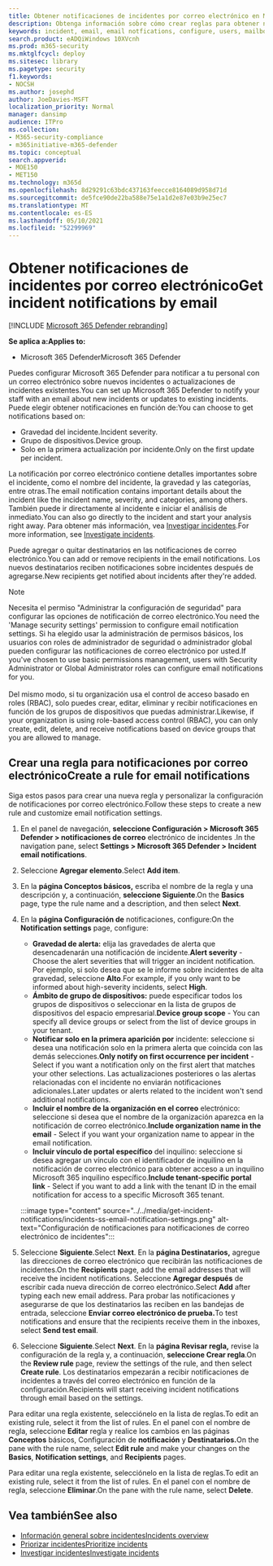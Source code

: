 ```yaml
---
title: Obtener notificaciones de incidentes por correo electrónico en Microsoft 365 Defender
description: Obtenga información sobre cómo crear reglas para obtener notificaciones por correo electrónico para incidentes en Microsoft 365 Defender
keywords: incident, email, email notfications, configure, users, mailbox, email, incidents, analyze, response
search.product: eADQiWindows 10XVcnh
ms.prod: m365-security
ms.mktglfcycl: deploy
ms.sitesec: library
ms.pagetype: security
f1.keywords:
- NOCSH
ms.author: josephd
author: JoeDavies-MSFT
localization_priority: Normal
manager: dansimp
audience: ITPro
ms.collection:
- M365-security-compliance
- m365initiative-m365-defender
ms.topic: conceptual
search.appverid:
- MOE150
- MET150
ms.technology: m365d
ms.openlocfilehash: 8d29291c63bdc437163feecce8164089d958d71d
ms.sourcegitcommit: de5fce90de22ba588e75e1a1d2e87e03b9e25ec7
ms.translationtype: MT
ms.contentlocale: es-ES
ms.lasthandoff: 05/10/2021
ms.locfileid: "52299969"
---
```

# <a name="get-incident-notifications-by-email"></a><span data-ttu-id="5b097-104">Obtener notificaciones de incidentes por correo electrónico</span><span class="sxs-lookup"><span data-stu-id="5b097-104">Get incident notifications by email</span></span>

[!INCLUDE [Microsoft 365 Defender rebranding](../includes/microsoft-defender.md)]


<span data-ttu-id="5b097-105">**Se aplica a:**</span><span class="sxs-lookup"><span data-stu-id="5b097-105">**Applies to:**</span></span>
- <span data-ttu-id="5b097-106">Microsoft 365 Defender</span><span class="sxs-lookup"><span data-stu-id="5b097-106">Microsoft 365 Defender</span></span>

<span data-ttu-id="5b097-107">Puedes configurar Microsoft 365 Defender para notificar a tu personal con un correo electrónico sobre nuevos incidentes o actualizaciones de incidentes existentes.</span><span class="sxs-lookup"><span data-stu-id="5b097-107">You can set up Microsoft 365 Defender to notify your staff with an email about new incidents or updates to existing incidents.</span></span> <span data-ttu-id="5b097-108">Puede elegir obtener notificaciones en función de:</span><span class="sxs-lookup"><span data-stu-id="5b097-108">You can choose to get notifications based on:</span></span>

- <span data-ttu-id="5b097-109">Gravedad del incidente.</span><span class="sxs-lookup"><span data-stu-id="5b097-109">Incident severity.</span></span>
- <span data-ttu-id="5b097-110">Grupo de dispositivos.</span><span class="sxs-lookup"><span data-stu-id="5b097-110">Device group.</span></span>
- <span data-ttu-id="5b097-111">Solo en la primera actualización por incidente.</span><span class="sxs-lookup"><span data-stu-id="5b097-111">Only on the first update per incident.</span></span>

<span data-ttu-id="5b097-112">La notificación por correo electrónico contiene detalles importantes sobre el incidente, como el nombre del incidente, la gravedad y las categorías, entre otras.</span><span class="sxs-lookup"><span data-stu-id="5b097-112">The email notification contains important details about the incident like the incident name, severity, and categories, among others.</span></span> <span data-ttu-id="5b097-113">También puede ir directamente al incidente e iniciar el análisis de inmediato.</span><span class="sxs-lookup"><span data-stu-id="5b097-113">You can also go directly to the incident and start your analysis right away.</span></span> <span data-ttu-id="5b097-114">Para obtener más información, vea [Investigar incidentes](investigate-incidents.md).</span><span class="sxs-lookup"><span data-stu-id="5b097-114">For more information, see [Investigate incidents](investigate-incidents.md).</span></span>

<span data-ttu-id="5b097-115">Puede agregar o quitar destinatarios en las notificaciones de correo electrónico.</span><span class="sxs-lookup"><span data-stu-id="5b097-115">You can add or remove recipients in the email notifications.</span></span> <span data-ttu-id="5b097-116">Los nuevos destinatarios reciben notificaciones sobre incidentes después de agregarse.</span><span class="sxs-lookup"><span data-stu-id="5b097-116">New recipients get notified about incidents after they're added.</span></span> 

>[!NOTE]
><span data-ttu-id="5b097-117">Necesita el permiso "Administrar la configuración de seguridad" para configurar las opciones de notificación de correo electrónico.</span><span class="sxs-lookup"><span data-stu-id="5b097-117">You need the 'Manage security settings' permission to configure email notification settings.</span></span> <span data-ttu-id="5b097-118">Si ha elegido usar la administración de permisos básicos, los usuarios con roles de administrador de seguridad o administrador global pueden configurar las notificaciones de correo electrónico por usted.</span><span class="sxs-lookup"><span data-stu-id="5b097-118">If you've chosen to use basic permissions management, users with Security Administrator or Global Administrator roles can configure email notifications for you.</span></span> <br> <br>
<span data-ttu-id="5b097-119">Del mismo modo, si tu organización usa el control de acceso basado en roles (RBAC), solo puedes crear, editar, eliminar y recibir notificaciones en función de los grupos de dispositivos que puedas administrar.</span><span class="sxs-lookup"><span data-stu-id="5b097-119">Likewise, if your organization is using role-based access control (RBAC), you can only create, edit, delete, and receive notifications based on device groups that you are allowed to manage.</span></span>

## <a name="create-a-rule-for-email-notifications"></a><span data-ttu-id="5b097-120">Crear una regla para notificaciones por correo electrónico</span><span class="sxs-lookup"><span data-stu-id="5b097-120">Create a rule for email notifications</span></span>

<span data-ttu-id="5b097-121">Siga estos pasos para crear una nueva regla y personalizar la configuración de notificaciones por correo electrónico.</span><span class="sxs-lookup"><span data-stu-id="5b097-121">Follow these steps to create a new rule and customize email notification settings.</span></span>

1. <span data-ttu-id="5b097-122">En el panel de navegación, **seleccione Configuración > Microsoft 365 Defender > notificaciones de correo** electrónico de incidentes .</span><span class="sxs-lookup"><span data-stu-id="5b097-122">In the navigation pane, select **Settings > Microsoft 365 Defender > Incident email notifications**.</span></span>
2. <span data-ttu-id="5b097-123">Seleccione **Agregar elemento**.</span><span class="sxs-lookup"><span data-stu-id="5b097-123">Select **Add item**.</span></span>
3. <span data-ttu-id="5b097-124">En la **página Conceptos básicos,** escriba el nombre de la regla y una descripción y, a continuación, **seleccione Siguiente**.</span><span class="sxs-lookup"><span data-stu-id="5b097-124">On the **Basics** page, type the rule name and a description, and then select **Next**.</span></span>
4. <span data-ttu-id="5b097-125">En la **página Configuración de** notificaciones, configure:</span><span class="sxs-lookup"><span data-stu-id="5b097-125">On the **Notification settings** page, configure:</span></span>
    - <span data-ttu-id="5b097-126">**Gravedad de alerta:** elija las gravedades de alerta que desencadenarán una notificación de incidente.</span><span class="sxs-lookup"><span data-stu-id="5b097-126">**Alert severity** - Choose the alert severities that will trigger an incident notification.</span></span> <span data-ttu-id="5b097-127">Por ejemplo, si solo desea que se le informe sobre incidentes de alta gravedad, seleccione **Alto**.</span><span class="sxs-lookup"><span data-stu-id="5b097-127">For example, if you only want to be informed about high-severity incidents, select **High**.</span></span>
    - <span data-ttu-id="5b097-128">**Ámbito de grupo de dispositivos:** puede especificar todos los grupos de dispositivos o seleccionar en la lista de grupos de dispositivos del espacio empresarial.</span><span class="sxs-lookup"><span data-stu-id="5b097-128">**Device group scope** - You can specify all device groups or select from the list of device groups in your tenant.</span></span>
    - <span data-ttu-id="5b097-129">**Notificar solo en la primera aparición por** incidente: seleccione si desea una notificación solo en la primera alerta que coincida con las demás selecciones.</span><span class="sxs-lookup"><span data-stu-id="5b097-129">**Only notify on first occurrence per incident** - Select if you want a notification only on the first alert that matches your other selections.</span></span> <span data-ttu-id="5b097-130">Las actualizaciones posteriores o las alertas relacionadas con el incidente no enviarán notificaciones adicionales.</span><span class="sxs-lookup"><span data-stu-id="5b097-130">Later updates or alerts related to the incident won't send additional notifications.</span></span>
    - <span data-ttu-id="5b097-131">**Incluir el nombre de la organización en el correo** electrónico: seleccione si desea que el nombre de la organización aparezca en la notificación de correo electrónico.</span><span class="sxs-lookup"><span data-stu-id="5b097-131">**Include organization name in the email** - Select if you want your organization name to appear in the email notification.</span></span>
    - <span data-ttu-id="5b097-132">**Incluir vínculo de portal específico** del inquilino: seleccione si desea agregar un vínculo con el identificador de inquilino en la notificación de correo electrónico para obtener acceso a un inquilino Microsoft 365 inquilino específico.</span><span class="sxs-lookup"><span data-stu-id="5b097-132">**Include tenant-specific portal link** - Select if you want to add a link with the tenant ID in the email notification for access to a specific Microsoft 365 tenant.</span></span>

    :::image type="content" source="../../media/get-incident-notifications/incidents-ss-email-notification-settings.png" alt-text="Configuración de notificaciones para notificaciones de correo electrónico de incidentes":::

5. <span data-ttu-id="5b097-134">Seleccione **Siguiente**.</span><span class="sxs-lookup"><span data-stu-id="5b097-134">Select **Next**.</span></span> <span data-ttu-id="5b097-135">En la **página Destinatarios,** agregue las direcciones de correo electrónico que recibirán las notificaciones de incidentes.</span><span class="sxs-lookup"><span data-stu-id="5b097-135">On the **Recipients** page, add the email addresses that will receive the incident notifications.</span></span> <span data-ttu-id="5b097-136">Seleccione **Agregar después** de escribir cada nueva dirección de correo electrónico.</span><span class="sxs-lookup"><span data-stu-id="5b097-136">Select **Add** after typing each new email address.</span></span> <span data-ttu-id="5b097-137">Para probar las notificaciones y asegurarse de que los destinatarios las reciben en las bandejas de entrada, seleccione **Enviar correo electrónico de prueba.**</span><span class="sxs-lookup"><span data-stu-id="5b097-137">To test notifications and ensure that the recipients receive them in the inboxes, select **Send test email**.</span></span> 
6. <span data-ttu-id="5b097-138">Seleccione **Siguiente**.</span><span class="sxs-lookup"><span data-stu-id="5b097-138">Select **Next**.</span></span> <span data-ttu-id="5b097-139">En la **página Revisar regla,** revise la configuración de la regla y, a continuación, **seleccione Crear regla**.</span><span class="sxs-lookup"><span data-stu-id="5b097-139">On the **Review rule** page, review the settings of the rule, and then select **Create rule**.</span></span> <span data-ttu-id="5b097-140">Los destinatarios empezarán a recibir notificaciones de incidentes a través del correo electrónico en función de la configuración.</span><span class="sxs-lookup"><span data-stu-id="5b097-140">Recipients will start receiving incident notifications through email based on the settings.</span></span>

<span data-ttu-id="5b097-141">Para editar una regla existente, selecciónelo en la lista de reglas.</span><span class="sxs-lookup"><span data-stu-id="5b097-141">To edit an existing rule, select it from the list of rules.</span></span> <span data-ttu-id="5b097-142">En el panel con el nombre de regla, seleccione **Editar** regla y realice los cambios en las páginas **Conceptos** básicos, Configuración de **notificación** y **Destinatarios.**</span><span class="sxs-lookup"><span data-stu-id="5b097-142">On the pane with the rule name, select **Edit rule** and make your changes on the **Basics**, **Notification settings**, and **Recipients** pages.</span></span>

<span data-ttu-id="5b097-143">Para editar una regla existente, selecciónelo en la lista de reglas.</span><span class="sxs-lookup"><span data-stu-id="5b097-143">To edit an existing rule, select it from the list of rules.</span></span> <span data-ttu-id="5b097-144">En el panel con el nombre de regla, seleccione **Eliminar**.</span><span class="sxs-lookup"><span data-stu-id="5b097-144">On the pane with the rule name, select **Delete**.</span></span>

## <a name="see-also"></a><span data-ttu-id="5b097-145">Vea también</span><span class="sxs-lookup"><span data-stu-id="5b097-145">See also</span></span>
- [<span data-ttu-id="5b097-146">Información general sobre incidentes</span><span class="sxs-lookup"><span data-stu-id="5b097-146">Incidents overview</span></span>](incidents-overview.md)
- [<span data-ttu-id="5b097-147">Priorizar incidentes</span><span class="sxs-lookup"><span data-stu-id="5b097-147">Prioritize incidents</span></span>](incident-queue.md)
- [<span data-ttu-id="5b097-148">Investigar incidentes</span><span class="sxs-lookup"><span data-stu-id="5b097-148">Investigate incidents</span></span>](investigate-incidents.md)

